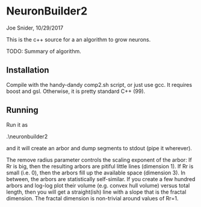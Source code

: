 # NeuronBuilder2

Joe Snider, 10/29/2017

This is the c++ source for a an algorithm to grow neurons.

TODO: Summary of algorithm.

## Installation

Compile with the handy-dandy comp2.sh script, or just use gcc. It requires boost and gsl. Otherwise, it is pretty standard C++ (99).

## Running

Run it as

.\neuronbuilder2 <remove radius> 

and it will create an arbor and dump segments to stdout (pipe it wherever).

The remove radius parameter controls the scaling exponent of the arbor: If Rr is big, then the resulting arbors are pitiful little lines (dimension 1). If Rr is small (i.e. 0), then the arbors fill up the available space (dimension 3). In between, the arbors are statistically self-similar. If you create a few hundred arbors and log-log plot their volume (e.g. convex hull volume) versus total length, then you will get a straight(ish) line with a slope that is the fractal dimension. The fractal
dimension is non-trivial around values of Rr=1.


